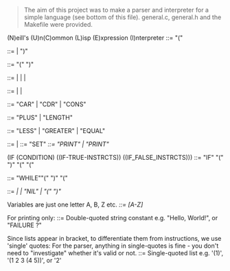 > The aim of this project was to make a parser and interpreter for a simple language (see bottom of this file).
> general.c, general.h and the Makefile were provided.

(N)eill's (U)n(C)ommon (L)isp (E)xpression (I)nterpreter
<PROG>     ::= "(" <INSTRCTS>

<INSTRCTS> ::= <INSTRCT> <INSTRCTS> | ")"

<INSTRCT>  ::= "(" <FUNC> ")"

<FUNC>     ::= <RETFUNC> | <IOFUNC> | <IF> | <LOOP>

<RETFUNC>  ::= <LISTFUNC> | <INTFUNC> | <BOOLFUNC>

<LISTFUNC> ::= "CAR" <LIST> | "CDR" <LIST> | "CONS" <LIST> <LIST>

<INTFUNC>  ::= "PLUS" <LIST> <LIST> | "LENGTH" <LIST>

<BOOLFUNC> ::= "LESS" <LIST> <LIST> | "GREATER" <LIST> <LIST> | "EQUAL" <LIST> <LIST>

<IOFUNC>   ::= <SET> | <PRINT>
<SET>      ::= "SET" <VAR> <LIST>
<PRINT>    ::= "PRINT" <LIST> | "PRINT" <STRING>

(IF (CONDITION) ((IF-TRUE-INSTRCTS)) ((IF_FALSE_INSTRCTS)))
<IF>       ::= "IF" "(" <BOOLFUNC> ")" "(" <INSTRCTS> "(" <INSTRCTS>

<LOOP>     ::= "WHILE""(" <BOOLFUNC> ")" "(" <INSTRCTS>

<LIST>     ::= <VAR> | <LITERAL> | "NIL" | "(" <RETFUNC> ")"

Variables are just one letter A, B, Z etc.
<VAR>      ::= [A-Z]

For printing only:
<STRING>   ::= Double-quoted string constant e.g. "Hello, World!", or "FAILURE ?"

Since lists appear in bracket, to differentiate them
from instructions, we use 'single' quotes:
For the parser, anything in single-quotes is fine - you don't need to "investigate" whether it's valid or not.
<LITERAL> ::= Single-quoted list e.g. '(1)', '(1 2 3 (4 5))', or '2'
